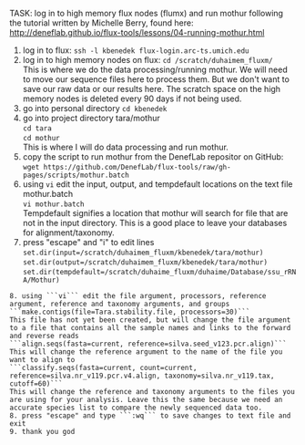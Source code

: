 TASK: log in to high memory flux nodes (flumx) and run mothur following the tutorial written by Michelle Berry, found here: http://deneflab.github.io/flux-tools/lessons/04-running-mothur.html


1. log in to flux: ```ssh -l kbenedek flux-login.arc-ts.umich.edu```  
2. log in to high memory nodes on flux: ```cd /scratch/duhaimem_fluxm/```  
  This is where we do the data processing/running mothur. We will need to move our sequence files here to process them. But we don't want to save our raw data or our results here. The scratch space on the high memory nodes is deleted every 90 days if not being used.  
3. go into personal directory ```cd kbenedek```  
4. go into project directory tara/mothur  
   ```cd tara```  
   ```cd mothur```  
   This is where I will do data processing and run mothur.
5. copy the script to run mothur from the DenefLab repositor on GitHub: ```wget https://github.com/DenefLab/flux-tools/raw/gh-pages/scripts/mothur.batch```  
6. using ```vi``` edit the input, output, and tempdefault locations on the text file mothur.batch  
  ```vi mothur.batch```  
  Tempdefault signifies a location that mothur will search for file that are not in the input directory. This is a good place to leave your databases for alignment/taxonomy.
7. press "escape" and "i" to edit lines  
  ```set.dir(input=/scratch/duhaimem_fluxm/kbenedek/tara/mothur)```  
  ```set.dir(output=/scratch/duhaimem_fluxm/kbenedek/tara/mothur)```  
  ```set.dir(tempdefault=/scratch/duhaime_fluxm/duhaime/Database/ssu_rRNA/Mothur)```  
  ```   
8. using ```vi``` edit the file argument, processors, reference argument, reference and taxonomy arguments, and groups  
  ```make.contigs(file=Tara.stability.file, processors=30)```  
  This file has not yet been created, but will change the file argument to a file that contains all the sample names and links to the forward and reverse reads  
  ```align.seqs(fasta=current, reference=silva.seed_v123.pcr.align)```  
  This will change the reference argument to the name of the file you want to align to  
  ```classify.seqs(fasta=current, count=current, reference=silva.nr_v119.pcr.v4.align, taxonomy=silva.nr_v119.tax, cutoff=60)```  
  This will change the reference and taxonomy arguments to the files you are using for your analysis. Leave this the same because we need an accurate species list to compare the newly sequenced data too.  
8. press "escape" and type ```:wq``` to save changes to text file and exit  
9. thank you god
 

